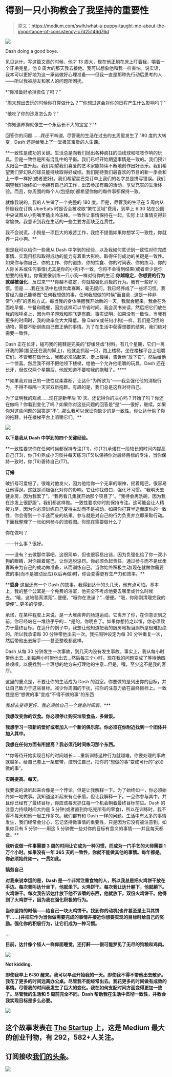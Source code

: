 # 得到一只小狗教会了我坚持的重要性

> 原文：<https://medium.com/swlh/what-a-puppy-taught-me-about-the-importance-of-consistency-c7d25146d76d>

![](img/352ac706b22f73759e995c16f3a141b4.png)

Dash doing a good boye.

见见达什。写这篇文章的时候，他才 13 周大，现在他正躺在床上盯着我，嚼着一个牙垢克星。他 8 周大的那天我去接他。我可以想象他和我一样害怕。说实话，我本可以更好地为这一承诺做好心理准备——但我一直是那种先行动后思考的人——所以我被朋友和家人的问题所困扰。

*“你准备好承担责任了吗？”

“周末想出去玩的时候你打算做什么？”“你想过这会对你的日程产生什么影响吗？”

“他吃了你的沙发怎么办？”

“你知道养狗就像生一个永远长不大的宝宝？”*

回答你的问题……*我还不知道*。尽管我的生活在过去的五周里发生了 180 度的大转变，Dash 还是给我上了一堂极其宝贵的人生课。

**一致性是成功的关键。生活总是向我们抛出各种疯狂的曲线球和吱吱作响的玩具。但是一致性是所有混乱中的平衡。我们已经开始期望事情是一致的。我们预计太阳会一直升起。我们期望我们喜爱的艺术家能持续不断地创作出好音乐。我们希望我们梦幻队的球员能持续取得好成绩。我们期待我们最喜欢的节目的新一季会和上一季一样好(或者更好)。我们希望星巴克订单上我们的名字总是拼写错误。我们期望我们始终如一地拥有自己的工作，出去参加有趣的活动，享受充实的生活体验。而且，你周围的每个人(包括你)都希望你做的每件事都保持一致。

就像我说的，我的人生做了一个完整的 180 度。但是，尽管我的生活在 5 周内从怀疑我在订购 UberEats 时是否会被收取“繁忙区域”费用，到早上 6:30 站在公园中央试图从小狗嘴里撬出冷冻棒。一致性让事情保持在一起，实际上让事情变得非常愉快。我意识到我在生活的一些主要方面缺乏连贯性。

我不会说谎。小狗是一项巨大的艰苦工作，我绝不提倡如果你想学习一致性，你就养一只小狗。**

但是我可以给你一些我从 Dash 中学到的经验，以及我如何意识到一致性对你完成事情、实现目标和取得成功的能力有着重大影响。取得任何成功的关键是一致性。如果你与你自己、你的工作、你的锻炼、你的饮食、你的时间表、你的练习、你的人际关系或任何事情(尤其是你的小狗)不一致，你将不会得到结果(或者至少是你想要的结果)。你需要像训练一只小狗一样对待你的生活:**你越稳定，你想要的行为就越被强化**，反过来****你越不稳定，你就越强化消极的行为。我有一些好习惯。但是……我在生活中也很优柔寡断，毫无疑问，我已经养成了一些坏习惯。我曾经为自己能够做“任何我想做的事，任何我想做的时候”而自豪…这是一种非常“小狗”的思维方式。每当我的身体唤醒我开始新的一天，我就会醒来。我会在外面吃早餐、午餐和晚餐，因为这样可以节省时间。我会买书来读，然后把它们放在我的咖啡桌上，因为电子游戏和网飞更有趣。事实证明，如果没有一致性，当我有更多的时间时，我的效率会大大降低。像 Dash(或任何小狗)一样，我们是习惯的动物，需要不断训练自己做正确的事情。为了在生活中获得想要的结果，我们绝对需要一致性。

Dash 正在长牙，碰巧我的拖鞋是完美的“舒缓牙齿”材料。有几个星期，它们一离开我的脚(甚至还在我的脚上)，他就会抓起一只，跑上楼梯，坐在楼梯平台上咀嚼它们。不管我在做什么，我都必须站起来，走上楼梯，告诉他“放下它”，然后给他一个惊喜。然后我不得不把他领下楼梯，给他一个允许他咀嚼的玩具。Dash 还在长牙，但仅仅两个星期后，他就知道不要咬我的拖鞋了。****

**如果我对自己的一致性优柔寡断，让达什“为所欲为”——我会强化他的消极行为，不得不每隔一天买双新拖鞋。有趣的是，我们总是这样对待自己。

为了证明我的观点……现在是新年后 10 天。还记得你的决心吗？开始了吗？你还在做吗？你看到变化了吗？如果你对这些问题的回答是“是”——很好，继续。如果你对这些问题的回答是“不”…那么我可以保证你缺少的是一致性。你让达什偷了你的拖鞋，并在楼梯平台上咀嚼它们。**

**![](img/e7e99548f19717e2240e36cf109888bb.png)**

**以下是我从 Dash 中学到的四个关键经验。**

**一致性要求你在任何时候都保持专注(T1)，你(T2)承诺在一段较长的时间内提高自己(T3)，你(T4)养成小习惯并每天练习(T5)以保持你对最终目标的专注，当你保持一致时，你(T6)善待自己(T7)。

**订婚**

破折号可爱极了。很难对他发火，因为他给你一个无辜的眼神，摇着尾巴，很容易让他得逞。这就是消极强化对你的影响。它让你找借口，强化坏习惯。“我明天去健身房，因为我累了”。“我再看几集就开始那个项目了”。“我待会再洗碗，因为我在沙发上很舒服”。我们都这样做。一致性要求你时刻保持专注。这可能会让人精疲力尽，因为你必须训练自己变得主动而不是被动。如果你打算半途而废你的一致性，你会得到一个半途而废的结果。参与就是对自己的行为负责并立即采取行动。下面我整理了一张如何参与的流程图。你现在需要做什么？

你在做吗？

——什么事？很好。

——没有？去做那件事吧。这很简单，但也很容易出错，因为负强化给了你一双小狗的眼睛，对你摇着尾巴，让你逃脱惩罚。你必须负起责任，通过参与而不是优柔寡断来为自己的成功做准备，从而训练自己。当你始终积极主动(现在就做你需要做的事)而不是被动反应(以后再做)时，你会变得更有生产力和效率。**

****委身** 这里还有一个 Dash 的故事。我得到达什的头几天，他有点可怕。基本上，我的整个公寓是一个免费的浴室，他完全不考虑他要去哪里或什么时候去。“哦，这地毯真漂亮”…便便。“哦你在洗澡？”…便便。“哦，你刚刚清理完我的便便”…更多的便便。

承诺，在某种程度上来说，是一大堆疾奔的肠道运动。它离开了你，在你意识到之前，你已经站在一堆热乎乎的… *是的，你明白了。如果你想持之以恒，你必须致力于最终目标。在达什的例子中，我想让他知道把我的厨房地板当厕所是很难拒绝的。所以我承诺每 30 分钟带他出去一次。我把闹钟设定为每 30 分钟重复一次，然后带他出去解手——甚至整晚都这样。

Dash 从每 30 分钟发生一次事故，到几天内没有发生事故。事实上，我从每小时带他出去…到每两小时带他出去…然后每三个小时。现在我的问题变成了等待他四处嗅嗅，以便找到一个理想的地方来打理他的生意…但是，嘿，至少这不是我的客厅。

这里的重点是，不要让你的生活成为 Dash 的浴室。你要做的是列出你的目标，并让自己致力于这些目标。减少你周围的干扰，把你的注意力放在最终目标上。一致性是把“想做的事”变成“不得不做的事”的东西

*我想去变得更好。我必须给自己一个健身时间表。****

**我想改变你的饮食。你必须停止购买垃圾食品，多做饭。**

**我想学习一项新的爱好或者加入一个新的俱乐部。你必须在你附近找到一个团体并加入其中。**

**我想在任何方面有所提高？我必须花时间练习那个东西。**

**你等待开始实现目标的时间越长……重新训练这种行为就越难，你要处理的事故就越多。给自己套上一条皮带，控制住自己，把你的“想做的事”变成可行的“必须做的事”。

**实践提高。每天。**

我要说的话听起来会像是一个悖论。但是让我解释一下。为了始终如一，你必须始终如一地做事。我知道这听起来有点矛盾，但让我解释一下。一旦你参与其中，并且你已经有了最终目标，你应该每天抓住每一个机会朝着最终目标前进。Dash 的注意力持续时间大约是 5 分钟(或者直到你吃完所有的零食)，所以在训练时，我不得不每天和他一起工作多次。我们都有和 Dash 一样的问题。生活中有太多的事情发生，我们经常会分心，忘记坚持做事情的重要性，只是因为它没有被注意到。如果你只有 5 分钟——用这 5 分钟做一些对你的目标有意义的事情——并且每天都做。**

**我听说做一件事需要 3 周的时间让它成为一种习惯，而成为一门手艺的大师需要 1 万个小时。如果没有一年 365 天的一致性，你就不能做其他的事情。每年都是。你必须始终如一。一贯如此。**

****犒劳自己****

**对我来说幸运的是，Dash 是一个非常注重食物的人，所以我总是把火鸡饼干放在手边。每次我叫达什坐下，他就坐下。火鸡饼干。每次我让达什躺下，他就躺下。火鸡饼干。每次我告诉达什放下他不该嚼的东西，他就放下。双份火鸡饼干。他得到了火鸡饼干，因为我在强化积极的行为。**

**当你坚持的时候——给自己一块火鸡饼干。找到你的动机(也许甚至是土耳其饼干……)并把它作为当你做需要完成的事情并接近你想要实现的目标时给自己的奖励。强化你的积极行为，让它们成为一种习惯。**

**…**

**目前，达什像个怪人一样仰面睡觉，还打鼾——很可能梦见了无尽的狗粮和鸡肉。**

**![](img/28991b1bdc8fe315c38b352526ea8c92.png)**

**Not kidding.**

**即使我早上 6:30 醒来。我可以早点开始我的一天。即使我不得不带他出去散步。我花了更多的时间远离办公桌。尽管我不能经常出去。我花更多的时间做有成效的事情。尽管我的时间表发生了巨大的变化。我在如何支配时间方面变得更加一致了。尽管我的生活和 5 周前完全不同。Dash 帮助我在生活中贯彻一致性，并教会我实现目标是多么必要。**

**![](img/731acf26f5d44fdc58d99a6388fe935d.png)**

## **这个故事发表在 [The Startup](https://medium.com/swlh) 上，这是 Medium 最大的创业刊物，有 292，582+人关注。**

## **订阅接收[我们的头条](http://growthsupply.com/the-startup-newsletter/)。**

**![](img/731acf26f5d44fdc58d99a6388fe935d.png)**